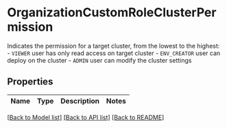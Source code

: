 # OrganizationCustomRoleClusterPermission

Indicates the permission for a target cluster, from the lowest to the highest: - `VIEWER` user has only read access on target cluster - `ENV_CREATOR` user can deploy on the cluster - `ADMIN` user can modify the cluster settings 

## Properties

Name | Type | Description | Notes
------------ | ------------- | ------------- | -------------

[[Back to Model list]](../README.md#documentation-for-models) [[Back to API list]](../README.md#documentation-for-api-endpoints) [[Back to README]](../README.md)


